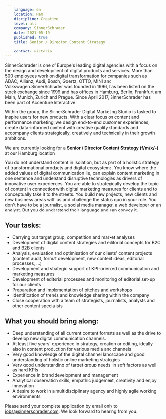 ```yaml
---
    language: en
    location: Ham
    discipline: Creative
    level: all
    company: SinnerSchrader
    date: 2021-05-19
    published: true
    title: Senior / Director Content Strategy
    
    contact: victoria
---
```


SinnerSchrader is one of Europe's leading digital agencies with a focus on the design and development of digital products and services. More than 500 employees work on digital transformation for companies such as ADAC, Allianz, Audi, Bosch, Goertz, OTTO, MINI and Volkswagen.SinnerSchrader was founded in 1996, has been listed on the stock exchange since 1999 and has offices in Hamburg, Berlin, Frankfurt am Main, Munich, Zurich and Prague. Since April 2017, SinnerSchrader has been part of Accenture Interactive.

Within the group, the SinnerSchrader Digital Marketing Studio is tasked to inspire users for new products. With a clear focus on content and performance marketing, we design end-to-end customer experiences, create data-informed content with creative quality standards and accompany clients strategically, creatively and technically in their growth ambitions. 

We are currently looking for a **Senior / Director Content Strategy (f/m/x/-)** at our Hamburg location.

You do not understand content in isolation, but as part of a holistic strategy of transformational products and digital ecosystems. You know where the added values of digital communication lie, can explain content marketing in one sentence and understand disruptive technologies as drivers of innovative user experiences. You are able to strategically develop the topic of content in connection with digital marketing measures for clients and to conceptually take it to the streets. You build new projects, new clients and new business areas with us and challenge the status quo in your role. You don't have to be a journalist, a social media manager, a web developer or an analyst. But you do understand their language and can convey it.

## Your tasks:

- Carrying out target group, competition and market analyses
- Development of digital content strategies and editorial concepts for B2C and B2B clients
- Analysis, evaluation and optimisation of our clients' content projects (content audit, format development, new content ideas, editorial processes, ...)
- Development and strategic support of KPI-oriented communication and marketing measures
- Development of editorial processes and monitoring of editorial set-up for our clients 
- Preparation and implementation of pitches and workshops
- Identification of trends and knowledge sharing within the company
- Close cooperation with a team of strategists, journalists, analysts and other content specialists

## What you should bring along:

- Deep understanding of all current content formats as well as the drive to develop new digital communication channels. 
- At least five years' experience in strategy, creation or editing, ideally also in content production for various media and channels
- Very good knowledge of the digital channel landscape and good understanding of holistic online marketing strategies
- Very good understanding of target group needs, in soft factors as well as hard KPIs
- Experience in brand development and management
- Analytical observation skills, empathic judgement, creativity and enjoy innovation
- A desire to work in a multidisciplinary agency and highly agile working environments

Please send your complete application by email only to <jobs@sinnerschrader.com>. We look forward to hearing from you.
